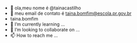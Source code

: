 - 👋 ola,meu nome é @tainacastilho
- 👀 meu email de contato é taina.bomfim@escola.pr.gov.br
- taina.bomfim
- 🌱 I’m currently learning ...
- 💞️ I’m looking to collaborate on ...
- 📫 How to reach me ...

<!---
tainacastilho/tainacastilho is a ✨ special ✨ repository because its `README.md` (this file) appears on your GitHub profile.
You can click the Preview link to take a look at your changes.
--->
